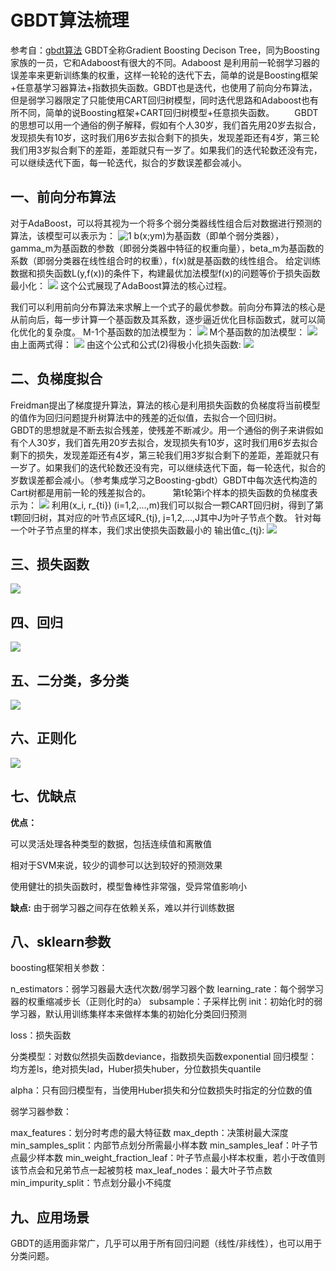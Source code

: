 # GBDT算法梳理
参考自：[gbdt算法](https://www.jianshu.com/p/b954476a00d9)
GBDT全称Gradient Boosting Decison Tree，同为Boosting家族的一员，它和Adaboost有很大的不同。Adaboost 是利用前一轮弱学习器的误差率来更新训练集的权重，这样一轮轮的迭代下去，简单的说是Boosting框架+任意基学习器算法+指数损失函数。GBDT也是迭代，也使用了前向分布算法，但是弱学习器限定了只能使用CART回归树模型，同时迭代思路和Adaboost也有所不同，简单的说Boosting框架+CART回归树模型+任意损失函数。 
　　GBDT的思想可以用一个通俗的例子解释，假如有个人30岁，我们首先用20岁去拟合，发现损失有10岁，这时我们用6岁去拟合剩下的损失，发现差距还有4岁，第三轮我们用3岁拟合剩下的差距，差距就只有一岁了。如果我们的迭代轮数还没有完，可以继续迭代下面，每一轮迭代，拟合的岁数误差都会减小。

## 一、前向分布算法
对于AdaBoost，可以将其视为一个将多个弱分类器线性组合后对数据进行预测的算法，该模型可以表示为：
![1](https://s2.ax1x.com/2019/08/10/eLSDaR.png)
b(x;ym)为基函数（即单个弱分类器），gamma_m为基函数的参数（即弱分类器中特征的权重向量），beta_m为基函数的系数（即弱分类器在线性组合时的权重），f(x)就是基函数的线性组合。
        给定训练数据和损失函数L(y,f(x))的条件下，构建最优加法模型f(x)的问题等价于损失函数最小化：
![](https://s2.ax1x.com/2019/08/10/eLSWse.png)
这个公式展现了AdaBoost算法的核心过程。

我们可以利用前向分布算法来求解上一个式子的最优参数。前向分布算法的核心是从前向后，每一步计算一个基函数及其系数，逐步逼近优化目标函数式，就可以简化优化的复杂度。
M-1个基函数的加法模型为：
![](https://s2.ax1x.com/2019/08/10/eLSfqH.png)
M个基函数的加法模型：
![](https://s2.ax1x.com/2019/08/10/eLSIII.png)
由上面两式得：
![](https://s2.ax1x.com/2019/08/10/eLSTit.png)
由这个公式和公式(2)得极小化损失函数:
![](https://s2.ax1x.com/2019/08/10/eLSLQS.png)

## 二、负梯度拟合
Freidman提出了梯度提升算法，算法的核心是利用损失函数的负梯度将当前模型的值作为回归问题提升树算法中的残差的近似值，去拟合一个回归树。
        GBDT的思想就是不断去拟合残差，使残差不断减少。用一个通俗的例子来讲假如有个人30岁，我们首先用20岁去拟合，发现损失有10岁，这时我们用6岁去拟合剩下的损失，发现差距还有4岁，第三轮我们用3岁拟合剩下的差距，差距就只有一岁了。如果我们的迭代轮数还没有完，可以继续迭代下面，每一轮迭代，拟合的岁数误差都会减小。（参考集成学习之Boosting-gbdt）GBDT中每次迭代构造的Cart树都是用前一轮的残差拟合的。
        第t轮第i个样本的损失函数的负梯度表示为：
![](https://s2.ax1x.com/2019/08/10/eLSzon.png)
利用(x_i, r_{ti}) (i=1,2,...,m)我们可以拟合一颗CART回归树，得到了第t颗回归树，其对应的叶节点区域R_{tj}, j=1,2,...,J其中J为叶子节点个数。
针对每一个叶子节点里的样本，我们求出使损失函数最小的 输出值c_{tj}:
![](https://s2.ax1x.com/2019/08/10/eLpCWV.png)
## 三、损失函数
![](https://s2.ax1x.com/2019/08/10/eLpkyF.png)
## 四、回归
![](https://s2.ax1x.com/2019/08/10/eLpZw9.png)
## 五、二分类，多分类
![](https://s2.ax1x.com/2019/08/10/eLpeoR.png)
## 六、正则化
![](https://s2.ax1x.com/2019/08/10/eLpQSK.png)
## 七、优缺点
**优点：**

可以灵活处理各种类型的数据，包括连续值和离散值

相对于SVM来说，较少的调参可以达到较好的预测效果

使用健壮的损失函数时，模型鲁棒性非常强，受异常值影响小

**缺点:**
由于弱学习器之间存在依赖关系，难以并行训练数据
## 八、sklearn参数
boosting框架相关参数：

n_estimators：弱学习器最大迭代次数/弱学习器个数
learning_rate：每个弱学习器的权重缩减步长（正则化时的a）
subsample：子采样比例
init：初始化时的弱学习器，默认用训练集样本来做样本集的初始化分类回归预测

loss：损失函数

分类模型：对数似然损失函数deviance，指数损失函数exponential
回归模型：均方差ls，绝对损失lad，Huber损失huber，分位数损失quantile


alpha：只有回归模型有，当使用Huber损失和分位数损失时指定的分位数的值

弱学习器参数：

max_features：划分时考虑的最大特征数
max_depth：决策树最大深度
min_samples_split：内部节点划分所需最小样本数
min_samples_leaf：叶子节点最少样本数
min_weight_fraction_leaf：叶子节点最小样本权重，若小于改值则该节点会和兄弟节点一起被剪枝
max_leaf_nodes：最大叶子节点数
min_impurity_split：节点划分最小不纯度

## 九、应用场景
GBDT的适用面非常广，几乎可以用于所有回归问题（线性/非线性），也可以用于分类问题。